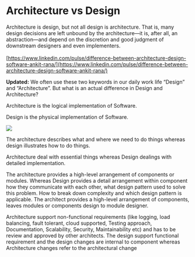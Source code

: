 # Architecture vs Design

Architecture is design, but not all design is architecture. That is, many design decisions are left unbound by the architecture—it is, after all, an abstraction—and depend on the discretion and good judgment of downstream designers and even implementers.\
\
[https://www.linkedin.com/pulse/difference-between-architecture-design-software-ankit-rana/](https://www.linkedin.com/pulse/difference-between-architecture-design-software-ankit-rana/)



**Updated:** We often use these two keywords in our daily work life “Design” and “Architecture”. But what is an actual difference in Design and Architecture?

Architecture is the logical implementation of Software.

Design is the physical implementation of Software.

![](https://media-exp1.licdn.com/dms/image/C5112AQGKxM609uMkGw/article-inline\_image-shrink\_400\_744/0/1542939882002?e=1675296000\&v=beta\&t=imuDy3q8H9lL3WyIRV38l76biWX737IQCKk0LmSbnoo)

The architecture describes what and where we need to do things whereas design illustrates how to do things.

Architecture deal with essential things whereas Design dealings with detailed implementation.

The architecture provides a high-level arrangement of components or modules. Whereas Design provides a detail arrangement within component how they communicate with each other, what design pattern used to solve this problem. How to break down complexity and which design pattern is applicable. The architect provides a high-level arrangement of components, leaves modules or components design to module designer.

Architecture support non-functional requirements (like logging, load balancing, fault tolerant, cloud supported, Testing approach, Documentation, Scalability, Security, Maintainability etc) and has to be review and approved by other architects. The design support functional requirement and the design changes are internal to component whereas Architecture changes refer to the architectural change
